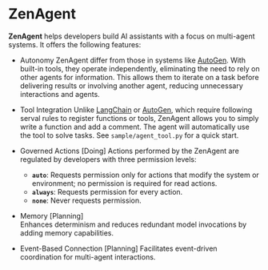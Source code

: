 # ZenAgent

**ZenAgent** helps developers build AI assistants with a focus on multi-agent systems. It offers the following features:

- Autonomy
  ZenAgent differ from those in systems like [AutoGen](https://microsoft.github.io/autogen/0.2/). With built-in tools, they operate independently, eliminating the need to rely on other agents for information. This allows them to iterate on a task before delivering results or involving another agent, reducing unnecessary interactions and agents.

- Tool Integration
  Unlike [LangChain](https://python.langchain.com/docs/how_to/custom_tools/) or [AutoGen](https://microsoft.github.io/autogen/0.2/docs/tutorial/tool-use/), which require following serval rules to register functions or tools, ZenAgent allows you to simply write a function and add a comment. The agent will automatically use the tool to solve tasks. See `sample/agent_tool.py` for a quick start.

- Governed Actions [Doing]
  Actions performed by the ZenAgent are regulated by developers with three permission levels:  
  - **`auto`**: Requests permission only for actions that modify the system or environment; no permission is required for read actions.  
  - **`always`**: Requests permission for every action.  
  - **`none`**: Never requests permission.  

- Memory [Planning]  
  Enhances determinism and reduces redundant model invocations by adding memory capabilities.

- Event-Based Connection [Planning]
  Facilitates event-driven coordination for multi-agent interactions.